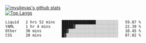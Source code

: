 [![mvuljevas's github stats](https://github-readme-stats.vercel.app/api?username=mvuljevas&show_icons=true&theme=dracula)](https://www.mvuljevas.com)
<br>
[![Top Langs](https://github-readme-stats.vercel.app/api/top-langs/?username=mvuljevas&theme=dracula)](https://www.mvuljevas.com)

<!--START_SECTION:waka-->
```text
Liquid   2 hrs 52 mins   ███████████████░░░░░░░░░░   59.87 % 
YAML     1 hr 4 mins     █████▓░░░░░░░░░░░░░░░░░░░   22.39 % 
Other    30 mins         ██▓░░░░░░░░░░░░░░░░░░░░░░   10.45 % 
CSS      20 mins         █▓░░░░░░░░░░░░░░░░░░░░░░░   07.02 % 
```
<!--END_SECTION:waka-->
